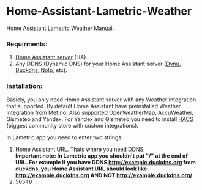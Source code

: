 # Home-Assistant-Lametric-Weather
Home Assistant Lametric Weather Manual.
### Requirments:
  1. [Home Assistant server](https://www.home-assistant.io/installation/) (HA).
  2. Any DDNS (Dynamic DNS) for your Home Assistant server ([Dynu](https://www.dynu.com/), [Duckdns](https://www.duckdns.org/), [NoIp](https://www.noip.com/), etc).
### Installation:
  
Basicly, you only need Home Assistant server with any Weather Integration that supported. By default Home Assistant have preinstalled Weather Integration from [Met.no](https://www.met.no/). Also supported OpenWeatherMap, AccuWeather, Gismeteo and Yandex. For Yandex and Gismeteo you need to install [HACS](https://hacs.xyz/) (biggest community store with custom integrations).
  
In Lametric app you need to enter two strings:
  1. Home Assistant URL. Thats where you need DDNS.  
    **Important note: In Lametric app you shouldn't put "/" at the end of URL. For example if you have DDNS http://example.duckdns.org from duckdns, you Home Assistant URL should look like: http://example.duckdns.org AND NOT http://example.duckdns.org/**
  2. 56546

